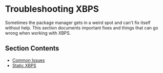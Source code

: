 # Troubleshooting XBPS

Sometimes the package manager gets in a weird spot and can't fix itself without
help. This section documents important fixes and things that can go wrong when
working with XBPS.

## Section Contents

- [Common Issues](./common-issues.md)
- [Static XBPS](./static.md)
